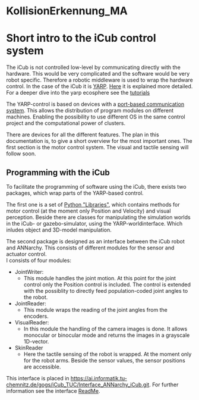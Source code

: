 # KollisionErkennung_MA

# Short intro to the iCub control system
The iCub is not controlled low-level by communicating directly with the hardware. This would be very complicated and the software would be very robot specific. Therefore a robotic middleware is used to wrap the hardware control. In the case of the iCub it is [YARP](http://www.yarp.it/index.html). [Here](http://www.yarp.it/what_is_yarp.html) it is explained more detailed. For a deeper dive into the yarp ecosphere see the [tutorials](http://www.yarp.it/tutorials.html)

The YARP-control is based on devices with a [port-based communication system](http://www.yarp.it/note_ports.html). This allows the distribution of program modules on different machines. Enabling the possibility to use different OS in the same control project and the computational power of clusters. 

There are devices for all the different features. The plan in this documentation is, to give a short overview for the most important ones. The first section is the motor control system. The visual and tactile sensing will follow soon. 

## Programming with the iCub 
To facilitate the programming of software using the iCub, there exists two packages, which wrap parts of the YARP-based control.

The first one is a set of [Python "Libraries"](https://ai.informatik.tu-chemnitz.de/gogs/iCub_TUC/iCub_Python_Lib.git), which contains methods for motor control (at the moment only Position and Velocity) and visual perception. Beside there are classes for manipulating the simulation worlds in the iCub- or gazebo-simulator, using the YARP-worldinterface. Which inludes object and 3D-model manipulation.

The second package is designed as an interface between the iCub robot and ANNarchy. This consists of different modules for the sensor and actuator control.  
I consists of four modules:
- JointWriter:
    - This module handles the joint motion. At this point for the joint control only the Position control is included. The control is extended with the possiblity to directly feed population-coded joint angles to the robot.
- JointReader:
    - This module wraps the reading of the joint angles from the encoders.
- VisualReader:
    - In this module the handling of the camera images is done. It allows monocular or binocular mode and returns the images in a grayscale 1D-vector.
- SkinReader
    - Here the tactile sensing of the robot is wrapped. At the moment only for the robot arms. Beside the sensor values, the sensor positions are accessible.

This interface is placed in https://ai.informatik.tu-chemnitz.de/gogs/iCub_TUC/Interface_ANNarchy_iCub.git. For further information see the interface [ReadMe](https://ai.informatik.tu-chemnitz.de/gogs/iCub_TUC/Interface_ANNarchy_iCub/src/master/ReadMe.md).
